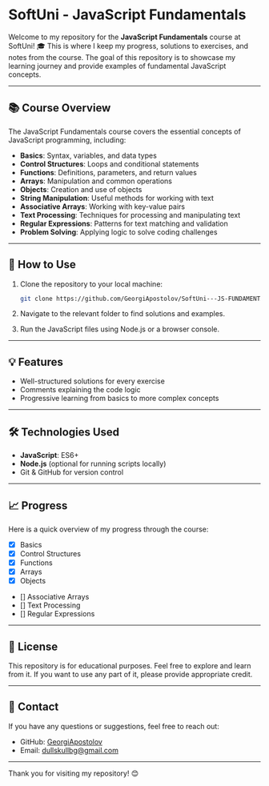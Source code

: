 # SoftUni - JavaScript Fundamentals

Welcome to my repository for the **JavaScript Fundamentals** course at SoftUni! 🎓 This is where I keep my progress, solutions to exercises, and notes from the course. The goal of this repository is to showcase my learning journey and provide examples of fundamental JavaScript concepts.

---

## 📚 Course Overview
The JavaScript Fundamentals course covers the essential concepts of JavaScript programming, including:

- **Basics**: Syntax, variables, and data types
- **Control Structures**: Loops and conditional statements
- **Functions**: Definitions, parameters, and return values
- **Arrays**: Manipulation and common operations
- **Objects**: Creation and use of objects
- **String Manipulation**: Useful methods for working with text
- **Associative Arrays**: Working with key-value pairs
- **Text Processing**: Techniques for processing and manipulating text
- **Regular Expressions**: Patterns for text matching and validation
- **Problem Solving**: Applying logic to solve coding challenges

---



## 🚀 How to Use

1. Clone the repository to your local machine:
   ```bash
   git clone https://github.com/GeorgiApostolov/SoftUni---JS-FUNDAMENTALS.git
   ```

2. Navigate to the relevant folder to find solutions and examples.
3. Run the JavaScript files using Node.js or a browser console.

---

## 💡 Features

- Well-structured solutions for every exercise
- Comments explaining the code logic
- Progressive learning from basics to more complex concepts

---

## 🛠️ Technologies Used

- **JavaScript**: ES6+
- **Node.js** (optional for running scripts locally)
- Git & GitHub for version control

---

## 📈 Progress
Here is a quick overview of my progress through the course:

- [x] Basics
- [x] Control Structures
- [x] Functions
- [x] Arrays
- [x] Objects
- [] Associative Arrays
- [] Text Processing
- [] Regular Expressions

---

## 📝 License

This repository is for educational purposes. Feel free to explore and learn from it. If you want to use any part of it, please provide appropriate credit.

---

## 📧 Contact

If you have any questions or suggestions, feel free to reach out:

- GitHub: [GeorgiApostolov](https://github.com/GeorgiApostolov)
- Email: dullskullbg@gmail.com

---

Thank you for visiting my repository! 😊
